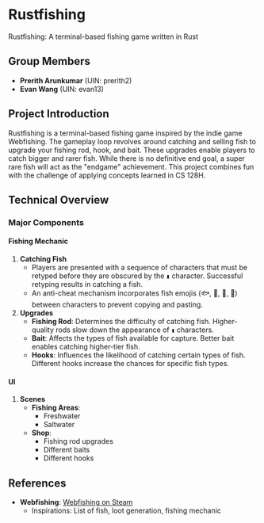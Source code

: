 # Rustfishing

Rustfishing: A terminal-based fishing game written in Rust

## Group Members
- **Prerith Arunkumar** (UIN: prerith2)
- **Evan Wang** (UIN: evan13)

## Project Introduction
Rustfishing is a terminal-based fishing game inspired by the indie game Webfishing. The gameplay loop revolves around catching and selling fish to upgrade your fishing rod, hook, and bait. These upgrades enable players to catch bigger and rarer fish. While there is no definitive end goal, a super rare fish will act as the "endgame" achievement. This project combines fun with the challenge of applying concepts learned in CS 128H.

## Technical Overview
### Major Components
#### Fishing Mechanic
1. **Catching Fish**
   - Players are presented with a sequence of characters that must be retyped before they are obscured by the `▮` character. Successful retyping results in catching a fish.
   - An anti-cheat mechanism incorporates fish emojis (🐟, 🐠, 🐡, 🦈) between characters to prevent copying and pasting.
2. **Upgrades**
   - **Fishing Rod**: Determines the difficulty of catching fish. Higher-quality rods slow down the appearance of `▮` characters.
   - **Bait**: Affects the types of fish available for capture. Better bait enables catching higher-tier fish.
   - **Hooks**: Influences the likelihood of catching certain types of fish. Different hooks increase the chances for specific fish types.

#### UI
1. **Scenes**
   - **Fishing Areas**: 
     - Freshwater
     - Saltwater
   - **Shop**:
     - Fishing rod upgrades
     - Different baits
     - Different hooks

## References
- **Webfishing**: [Webfishing on Steam](https://store.steampowered.com/app/3146520/WEBFISHING)
  - Inspirations: List of fish, loot generation, fishing mechanic


